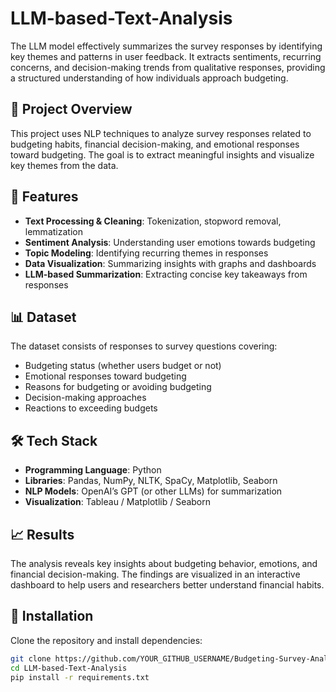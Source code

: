 # LLM-based-Text-Analysis
The LLM model effectively summarizes the survey responses by identifying key themes and patterns in user feedback. It extracts sentiments, recurring concerns, and decision-making trends from qualitative responses, providing a structured understanding of how individuals approach budgeting. 

## 📌 Project Overview  
This project uses NLP techniques to analyze survey responses related to budgeting habits, financial decision-making, and emotional responses toward budgeting. The goal is to extract meaningful insights and visualize key themes from the data.  

## 🚀 Features  
- **Text Processing & Cleaning**: Tokenization, stopword removal, lemmatization  
- **Sentiment Analysis**: Understanding user emotions towards budgeting  
- **Topic Modeling**: Identifying recurring themes in responses  
- **Data Visualization**: Summarizing insights with graphs and dashboards  
- **LLM-based Summarization**: Extracting concise key takeaways from responses  

## 📊 Dataset  
The dataset consists of responses to survey questions covering:  
- Budgeting status (whether users budget or not)  
- Emotional responses toward budgeting  
- Reasons for budgeting or avoiding budgeting  
- Decision-making approaches  
- Reactions to exceeding budgets  

## 🛠 Tech Stack  
- **Programming Language**: Python  
- **Libraries**: Pandas, NumPy, NLTK, SpaCy, Matplotlib, Seaborn  
- **NLP Models**: OpenAI’s GPT (or other LLMs) for summarization  
- **Visualization**: Tableau / Matplotlib / Seaborn


## 📈 Results  
The analysis reveals key insights about budgeting behavior, emotions, and financial decision-making. The findings are visualized in an interactive dashboard to help users and researchers better understand financial habits.  

## 🔧 Installation  
Clone the repository and install dependencies:  
```bash
git clone https://github.com/YOUR_GITHUB_USERNAME/Budgeting-Survey-Analysis.git  
cd LLM-based-Text-Analysis 
pip install -r requirements.txt  

